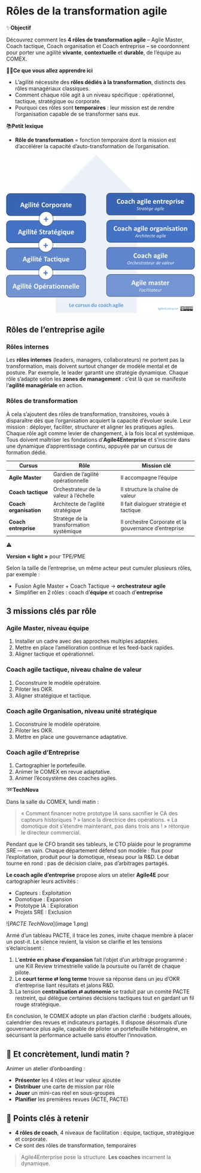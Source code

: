 # Rôles de la transformation agile

✨**Objectif**

Découvrez comment les **4 rôles de transformation agile** – Agile Master, Coach tactique, Coach organisation et Coach entreprise – se coordonnent pour porter une agilité **vivante**, **contextuelle** et **durable**, de l’équipe au COMEX.

🧑‍🎓**Ce que vous allez apprendre ici**

- L’agilité nécessite des **rôles dédiés à la transformation**, distincts des rôles managériaux classiques.
- Comment chaque rôle agit à un niveau spécifique : opérationnel, tactique, stratégique ou corporate.
- Pourquoi ces rôles sont **temporaires** : leur mission est de rendre l’organisation capable de se transformer sans eux.

📚**Petit lexique**

- **Rôle de transformation** = fonction temporaire dont la mission est d’accélérer la capacité d’auto-transformation de l’organisation.

![Le cursus du coach agile](image.png)

## Rôles de l’entreprise agile

### Rôles internes

Les **rôles internes** (leaders, managers, collaborateurs) ne portent pas la transformation, mais doivent surtout changer de modèle mental et de posture. Par exemple, le leader garantit une stratégie dynamique. Chaque rôle s’adapte selon les **zones de management** : c’est là que se manifeste l’**agilité managériale** en action.

### Rôles de transformation

À cela s’ajoutent des rôles de transformation, transitoires, voués à disparaître dès que l’organisation acquiert la capacité d’évoluer seule. Leur mission : déployer, faciliter, structurer et aligner les pratiques agiles. Chaque rôle agit comme levier de changement, à la fois local et systémique. Tous doivent maîtriser les fondations d’**Agile4Enterprise** et s’inscrire dans une dynamique d’apprentissage continu, appuyée par un cursus de formation dédié.

| Cursus | Rôle | Mission clé |
| --- | --- | --- |
| **Agile Master** | Gardien de l’agilité opérationnelle | Il accompagne l’équipe |
| **Coach tactique** | Orchestrateur de la valeur à l’échelle | Il structure la chaîne de valeur |
| **Coach organisation** | Architecte de l’agilité stratégique|Il fait dialoguer stratégie et tactique |
| **Coach entreprise** | Stratège de la transformation systémique | Il orchestre Corporate et la gouvernance d’entreprise |

⚠️

**Version « light »** pour TPE/PME

Selon la taille de l’entreprise, un même acteur peut cumuler plusieurs rôles, par exemple :

- Fusion Agile Master + Coach Tactique → **orchestrateur agile**
- Simplifier en 2 rôles : coach d’**équipe** et coach d’**entreprise**

## 3 missions clés par rôle

### Agile Master, niveau équipe

1. Installer un cadre avec des approches multiples adaptées.
2. Mettre en place l’amélioration continue et les feed-back rapides.
3. Aligner tactique et opérationnel.

### Coach agile tactique, niveau chaîne de valeur

1. Coconstruire le modèle opératoire.
2. Piloter les OKR.
3. Aligner stratégique et tactique.

### Coach agile Organisation, niveau unité stratégique

1. Coconstruire le modèle opératoire.
2. Piloter les OKR.
3. Mettre en place une gouvernance adaptative.

### Coach agile d’Entreprise

1. Cartographier le portefeuille.
2. Animer le COMEX en revue adaptative.
3. Animer l’écosystème des coaches agiles.

➿**TechNova**

Dans la salle du COMEX, lundi matin :

> « Comment financer notre prototype IA sans sacrifier le CA des capteurs historiques ? » lance la directrice des opérations. 
> « La domotique doit s’étendre maintenant, pas dans trois ans ! » rétorque le directeur commercial.

Pendant que le CFO brandit ses tableurs, le CTO plaide pour le programme SRE — en vain. Chaque département défend son modèle : flux pour l’exploitation, produit pour la domotique, réseau pour la R&D. Le débat tourne en rond : pas de décision claire, pas d’arbitrages partagés.

**Le coach agile d’entreprise** propose alors un atelier **Agile4E** pour cartographier leurs activités :

- Capteurs : Exploitation
- Domotique : Expansion
- Prototype IA : Exploration
- Projets SRE : Exclusion

![*PACTE TechNova*](image 1.png)

Armé d’un tableau PACTE, il trace les zones, invite chaque membre à placer un post-it. Le silence revient, la vision se clarifie et les tensions s’éclaircissent :

1. L’**entrée en phase d’expansion** fait l’objet d’un arbitrage programmé : une Kill Review trimestrielle valide la poursuite ou l’arrêt de chaque pilote.
2. Le **court terme ⇄ long terme** trouve sa réponse dans un jeu d’OKR d’entreprise liant résultats et jalons R&D.
3. La tension **centralisation ⇄ autonomie** se traduit par un comité PACTE restreint, qui délègue certaines décisions tactiques tout en gardant un fil rouge stratégique.

En conclusion, le COMEX adopte un plan d’action clarifié : budgets alloués, calendrier des revues et indicateurs partagés. Il dispose désormais d’une gouvernance plus agile, capable de piloter un portefeuille hétérogène, en sécurisant la performance actuelle sans étouffer l’innovation.

## 👣 Et concrètement, lundi matin ?

Animer un atelier d’onboarding :

- **Présenter** les 4 rôles et leur valeur ajoutée
- **Distribuer** une carte de mission par rôle
- **Jouer** un mini-cas réel en sous-groupes
- **Planifier** les premières revues (ACTE, PACTE)

## 🔑 Points clés à retenir

- **4 rôles de coach**, 4 niveaux de facilitation : équipe, tactique, stratégique et corporate.
- Ce sont des rôles de transformation, temporaires

> Agile4Enterprise pose la structure. **Les coaches** incarnent la dynamique.

